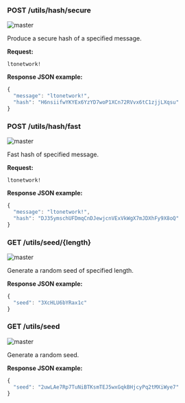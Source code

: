 ### POST /utils/hash/secure
![master](https://img.shields.io/badge/MAINNET-available-4bc51d.svg)



Produce a secure hash of a specified message.

**Request:**

```
ltonetwork!

```

**Response JSON example:**

```js
{
  "message": "ltonetwork!",
  "hash": "H6nsiifwYKYEx6YzYD7woP1XCn72RVvx6tC1zjjLXqsu"
}

```

### POST /utils/hash/fast
![master](https://img.shields.io/badge/MAINNET-available-4bc51d.svg)



Fast hash of specified message.

**Request:**

```
ltonetwork!

```

**Response JSON example:**

```js
{
  "message": "ltonetwork!",
  "hash": "DJ35ymschUFDmqCnDJewjcnVExVkWgX7mJDXhFy9X8oQ"
}

```

### GET /utils/seed/{length}
![master](https://img.shields.io/badge/MAINNET-available-4bc51d.svg)



Generate a random seed of specified length.

**Response JSON example:**

```js
{
  "seed": "3XcHLU6bYRax1c"
}
```

### GET /utils/seed
![master](https://img.shields.io/badge/MAINNET-available-4bc51d.svg)



Generate a random seed.

**Response JSON example:**

```js
{
  "seed": "2uwLAe7Rp7TuNiBTKsmTEJ5wxGqkBHjcyPq2tMXiWye7"
}

```

